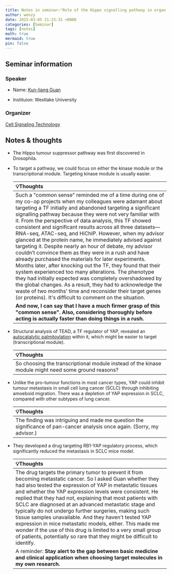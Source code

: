 ```yaml
---
title: Notes in seminar—"Role of the Hippo signalling pathway in organ size regulation and carcinogenesis"
author: wenzy
date: 2025-03-05 21:23:31 +0800
categories: [Seminar]
tags: [notes]
math: true
mermaid: true
pin: false
---
```


## Seminar information

### Speaker

- Name: [Kun-liang Guan](https://scholar.google.com/citations?user=XsqyxU0AAAAJ&hl=zh-CN&oi=sra)

- Instituion: Westlake University

### Organizer

[Cell Signaling Technology](https://www.cellsignal.com/?srsltid=AfmBOopZX7dlsHCT5f677CQ1oSMDJ0Zo4flRaO9xqzGqed95dLtRvjzO)

## Notes & thoughts

- The Hippo tumour suppressor pathway was first discovered in Drosophila.

- To target a pathway, we could focus on either the kinase module or the transcriptional module. Targeting kinase module is usually easier.

  | 💡Thoughts  |
  | :--- |
  | Such a "common sense" reminded me of a time during one of my co-op projects when my colleagues were adamant about targeting a TF initially and abandoned targeting a significant signalling pathway because they were not very familiar with it. From the perspective of data analysis, this TF showed consistent and significant results across all three datasets—RNA-seq, ATAC-seq, and HiChIP. However, when my advisor glanced at the protein name, he immediately advised against targeting it. Despite nearly an hour of debate, my advisor couldn’t convince them as they were in a rush and have already purchased the materials for later experiments. Months later, after knocking out the TF, they found that their system experienced too many alterations. The phenotype they had initially expected was completely overshadowed by the global changes. As a result, they had to acknowledge the waste of two months' time and reconsider their target genes (or proteins). It's difficult to comment on the situation.|
  |**And now, I can say that I have a much firmer grasp of this "common sense". Also, considering thoroughly before acting is actually faster than doing things in a rush.**|
  
- Structural analysis of TEAD, a TF regulator of YAP, revealed an [autocatalytic palmitoylation](https://genesdev.cshlp.org/content/24/3/235.full.pdf) within it, which might be easier to target (transcriptional module).

  |💡Thoughts  |
  | :--- |
  | So choosing the transcriptional module instead of the kinase module might need some ground reasons?|

- Unlike the pro-tumour functions in most cancer types, YAP could inhibit tumour metastasis in small cell lung cancer (SCLC) through inhibiting amoeboid migration. There was a depletion of YAP expression in SCLC, compared with other subtypes of lung cancer.
  
  | 💡Thoughts |
  | :--- |
  | The finding was intriguing and made me question the significance of pan-cancer analysis once again. (Sorry, my advisor.)|

- They developed a drug targeting RB1-YAP regulatory process, which significantly reduced the metastasis in SCLC mice model.
  
  | 💡Thoughts |
  | :--- |
  | The drug targets the primary tumor to prevent it from becoming metastatic cancer. So I asked Guan whether they had also tested the expression of YAP in metastatic tissues and whether the YAP expression levels were consistent. He replied that they had not, explaining that most patients with SCLC are diagnosed at an advanced metastatic stage and typically do not undergo further surgeries, making such tissue samples unavailable. And they haven't tested YAP expression in mice metastatic models, either. This made me wonder if the use of this drug is limited to a very small group of patients, potentially so rare that they might be difficult to identify.|
  | A reminder: **Stay alert to the gap between basic medicine and clinical application when choosing target molecules in my own research.**|
